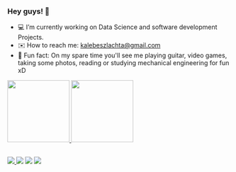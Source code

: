 ### Hey guys! 🖖
- 💻 I’m currently working on Data Science and software development Projects.
- ✉️ How to reach me: kalebeszlachta@gmail.com 
- 🎸 Fun fact: On my spare time you'll see me playing guitar, video games, taking some photos, reading or studying mechanical engineering for fun xD 

 <div>
  <a href="https://github.com/kalebers"> 
  <img height="140em" src="https://github-readme-stats.vercel.app/api?username=kalebers&show_icons=true&theme=dark&include_all_commits=true&count_private=true"/>
  <img height="140em" src="https://github-readme-stats.vercel.app/api/top-langs/?username=kalebers&layout=compact&langs_count=7&theme=dark"/>
</div>
  
  ##
 
<div> 
 <a href="https://www.linkedin.com/in/kalebe-rodrigues-szlachta-918357205" target="_blank"><img src="https://img.shields.io/badge/LinkedIn-0077B5?style=for-the-badge&logo=linkedin&logoColor=white" target="_blank">
  <a href="https://instagram.com/kalebe_rs" target="_blank"><img src="https://img.shields.io/badge/-Instagram-%23E4405F?style=for-the-badge&logo=instagram&logoColor=white" target="_blank"></a>
 	<a href="https://www.twitch.tv/kalebers" target="_blank"><img src="https://img.shields.io/badge/Twitch-9146FF?style=for-the-badge&logo=twitch&logoColor=white" target="_blank"></a>
 <a href="https://twitter.com/kalebe_rs" target="_blank"><img src="https://img.shields.io/badge/Twitter-1DA1F2?style=for-the-badge&logo=twitter&logoColor=white" target="_blank"></a> 
</a> 
 
</div>

